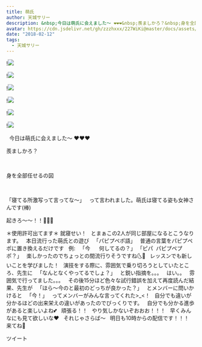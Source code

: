 ```yaml
---
title: 萌氏
author: 天城サリー
description: &nbsp;今日は萌氏に会えました〜 ❤️❤️❤️&nbsp;羨ましかろ？&nbsp;身を全部任せるの図&nbsp;「寝てる所激写って言ってな〜」&nbsp;って言われました。萌氏は寝てる姿も女神さん...
avatar: https://cdn.jsdelivr.net/gh/zzzhxxx/227WiKi@master/docs/assets/photo/avatar/sally.jpg
date: "2018-02-12"
tags:
  - 天城サリー
---
```


!![](https://cdn.jsdelivr.net/gh/zzzhxxx/227WiKi-image@master/blog-image/sally-2018-02-12_1.jpg)

!![](https://cdn.jsdelivr.net/gh/zzzhxxx/227WiKi-image@master/blog-image/sally-2018-02-12_2.jpg)

!![](https://cdn.jsdelivr.net/gh/zzzhxxx/227WiKi-image@master/blog-image/sally-2018-02-12_3.jpg)

!![](https://cdn.jsdelivr.net/gh/zzzhxxx/227WiKi-image@master/blog-image/sally-2018-02-12_4.jpg)

!![](https://cdn.jsdelivr.net/gh/zzzhxxx/227WiKi-image@master/blog-image/sally-2018-02-12_5.jpg)

!![](https://cdn.jsdelivr.net/gh/zzzhxxx/227WiKi-image@master/blog-image/sally-2018-02-12_6.jpg)



 
今日は萌氏に会えました〜 ❤️❤️❤️
 

羨ましかろ？

 

身を全部任せるの図

 



「寝てる所激写って言ってな〜」
 
って言われました。萌氏は寝てる姿も女神さんです(棒)
 



起きろ〜〜！！💢😤💢
 


＊使用許可出てます＊
就寝せい！
 
とまぁこの2人が同じ部屋になるとこうなります。
 
本日流行った萌氏との遊び
 
「パピプペポ語」
 
普通の言葉をパピプペポに置き換えるだけです
 
例:
 
「今      何してるの？」
「ピパ  パピプペプポ？」
 
楽しかったのでちょっとの間流行りそうですね🌜🌛
 
レッスンでも新しいことを学びました！
 
演技をする際に、雰囲気で乗り切ろうとしていたところ、先生に
 
「なんとなくやってるでしょ？」
 
と鋭い指摘を。。。
 
はい。。
 
雰囲気で行ってました。。。
 
その後15分ほど色々な試行錯誤を加えて再度読んだ結果、先生が
 
「ほら〜今のと最初のどっちが良かった？」
 
とメンバーに問いかけると
 
「今！」
 
ってメンバーがみんな言ってくれた>_<！
 
自分でも違いが分かるほどの出来栄えの違いがあったのでびっくりです。
 
自分でも分かる進歩があると楽しいよね💕
 
頑張る！！
 
やり気しかないぞおおお！！！
 
早くみんなにも見て欲しいな❤️
 
それじゃさらば〜
 
明日も10時からの配信です！！！
 
来てね🍪
 
 
 
 
 
 
 


ツイート



